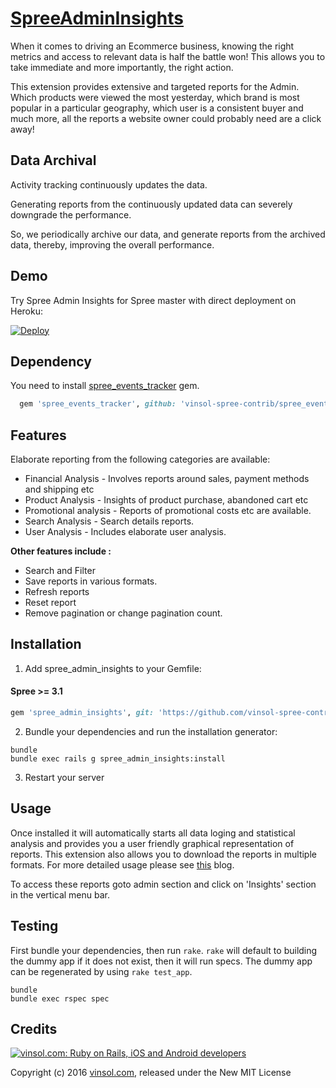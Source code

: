 [SpreeAdminInsights](http://vinsol.com/spreecommerce-admin-insights)
==============

When it comes to driving an Ecommerce business, knowing the right metrics and access to relevant data is half the battle won! This allows you to take immediate and more importantly, the right action.

This extension provides extensive and targeted reports for the Admin. Which products were viewed the most yesterday, which brand is most popular in a particular geography, which user is a consistent buyer and much more, all the reports a website owner could probably need are a click away!

Data Archival
-------------
Activity tracking continuously updates the data.  

Generating reports from the continuously updated data can severely downgrade the performance.  

So, we periodically archive our data, and generate reports from the archived data, thereby, improving the overall performance.

Demo
----
Try Spree Admin Insights for Spree master with direct deployment on Heroku:

[![Deploy](https://www.herokucdn.com/deploy/button.svg)](https://heroku.com/deploy?template=https://github.com/vinsol-spree-contrib/spree-demo-heroku/tree/spree-admin-insights-data-archival)

Dependency
---------
You need to install [spree_events_tracker](https://github.com/vinsol-spree-contrib/spree_events_tracker/tree/data_archival) gem.

```ruby
  gem 'spree_events_tracker', github: 'vinsol-spree-contrib/spree_events_tracker', branch: 'data_archival'
```

Features
--------
Elaborate reporting from the following categories are available:
* Financial Analysis - Involves reports around sales, payment methods and shipping etc
* Product Analysis - Insights of product purchase, abandoned cart etc
* Promotional analysis - Reports of promotional costs etc are available.
* Search Analysis - Search details reports.
* User Analysis - Includes elaborate user analysis.

**Other features include :**
* Search and Filter
* Save reports in various formats.
* Refresh reports
* Reset report
* Remove pagination or change pagination count.

Installation
------------

1. Add spree_admin_insights to your Gemfile:

 #### Spree >= 3.1

  ```ruby
  gem 'spree_admin_insights', git: 'https://github.com/vinsol-spree-contrib/spree-admin-insights', branch: 'master'
  ```

2. Bundle your dependencies and run the installation generator:

  ```shell
  bundle
  bundle exec rails g spree_admin_insights:install
  ```

3. Restart your server

Usage
-------
Once installed it will automatically starts all data loging and statistical analysis and provides you a user friendly graphical representation of reports. This extension also allows you to download the reports in multiple formats. For more detailed usage please see [this](http://vinsol.com/spreecommerce-admin-insights) blog.

To access these reports goto admin section and click on 'Insights' section in the vertical menu bar.

Testing
-------

First bundle your dependencies, then run `rake`. `rake` will default to building the dummy app if it does not exist, then it will run specs. The dummy app can be regenerated by using `rake test_app`.

```shell
bundle
bundle exec rspec spec
```

Credits
-------

[![vinsol.com: Ruby on Rails, iOS and Android developers](http://vinsol.com/vin_logo.png "Ruby on Rails, iOS and Android developers")](http://vinsol.com)

Copyright (c) 2016 [vinsol.com](http://vinsol.com "Ruby on Rails, iOS and Android developers"), released under the New MIT License
